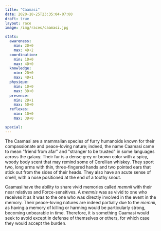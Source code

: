 ```yaml
---
title: "Caamasi"
date: 2020-10-25T23:35:04-07:00
draft: true
layout: race
image: /img/races/caamasi.jpg

stats:
  awareness:
    min: 2D+0
    max: 4D+2
  coordination:
    min: 1D+0
    max: 4D+0
  knowledge:
    min: 2D+0
    max: 4D+1
  physique:
    min: 1D+0
    max: 3D+0
  presence:
    min: 2D+1
    max: 5D+0
  reflexes:
    min: 1D+0
    max: 3D+0

special:
---
```

The Caamasi are a mammalian species of furry humanoids known for their compassionate and peace-loving nature; indeed, the name Caamasi came to mean "friend from afar" and "stranger to be trusted" in some languages across the galaxy. Their fur is a dense grey or brown color with a spicy, woody body scent that may remind some of Corellian whiskey.
They sport two, long arms with thin, three-fingered hands and two pointed ears that stick out from the sides of their heads. They also have an acute sense of smell, with a nose positioned at the end of a toothy snout.

Caamasi have the ability to share vivid memories called *memnii* with their near relatives and Force-sensitives. A *memnis* was as vivid to one who receives it as it was to the one who was directly involved in the event in the memory. Their peace-loving natures are indeed partially due to the *memnii*, as having a memory of killing or harming would be particularly strong, becoming unbearable in time. Therefore, it is something Caamasi would seek to avoid except in defense of themselves or others, for which case they would accept the burden.
